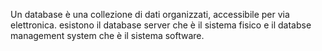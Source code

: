 Un database è una collezione di dati organizzati, accessibile per via elettronica.
esistono il database server che è il sistema fisico e il databse management system che è il sistema software.